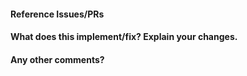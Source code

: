 <!--
Thanks for contributing a pull request!
Please ensure you have taken a look at the contribution guidelines:
https://github.com/open-energy-transition/demandcast/blob/main/CONTRIBUTING.md
-->

#### Reference Issues/PRs

<!--
Example: Fixes #1234. See also #3456.
Please use keywords (e.g., Fixes) to create link to the issues or pull requests
you resolved, so that they will automatically be closed when your pull request
is merged. See https://docs.github.com/en/issues/tracking-your-work-with-issues/using-issues/linking-a-pull-request-to-an-issue
-->

#### What does this implement/fix? Explain your changes.

<!--
Try to keep the description concise.
It should be clear what its about without looking at the code.
-->

#### Any other comments?

<!--
Feel free to write anything you've considered or other thoughts.
Thanks again for contributing!
-->
